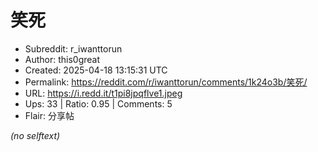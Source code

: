 # 笑死

- Subreddit: r_iwanttorun
- Author: this0great
- Created: 2025-04-18 13:15:31 UTC
- Permalink: https://reddit.com/r/iwanttorun/comments/1k24o3b/笑死/
- URL: https://i.redd.it/t1pi8jpqflve1.jpeg
- Ups: 33 | Ratio: 0.95 | Comments: 5
- Flair: 分享帖

_(no selftext)_

